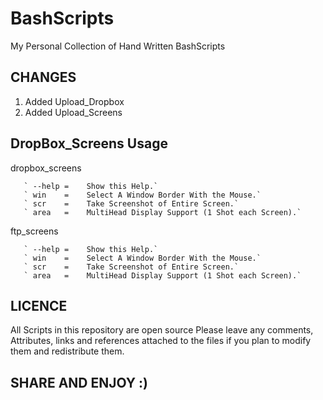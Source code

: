 BashScripts
===========

My Personal Collection of Hand Written BashScripts

CHANGES
-------

1. Added Upload_Dropbox
2. Added Upload_Screens 

DropBox_Screens Usage
---------------------
dropbox_screens <args>
        
       ` --help =    Show this Help.`
       ` win    =    Select A Window Border With the Mouse.`
       ` scr    =    Take Screenshot of Entire Screen.`
       ` area   =    MultiHead Display Support (1 Shot each Screen).`

ftp_screens <args>
        
       ` --help =    Show this Help.`
       ` win    =    Select A Window Border With the Mouse.`
       ` scr    =    Take Screenshot of Entire Screen.`
       ` area   =    MultiHead Display Support (1 Shot each Screen).`

LICENCE
-------

All Scripts in this repository are open source
Please leave any comments, Attributes, links and references 
attached to the files if you plan to modify them
and redistribute them.


SHARE AND ENJOY :)
------------------
